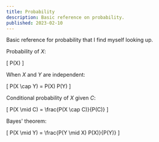 ```yaml
---
title: Probability
description: Basic reference on probability.
published: 2023-02-10
---
```


Basic reference for probability that I find myself looking up.

Probability of $X$:

\[ P(X) \]

When $X$ and $Y$ are independent:

\[ P(X \cap Y) = P(X) P(Y) \]

Conditional probability of $X$ given $C$:

\[ P(X \mid C) = \frac{P(X \cap C)}{P(C)} \]

Bayes' theorem:

\[ P(X \mid Y) = \frac{P(Y \mid X) P(X)}{P(Y)} \]
